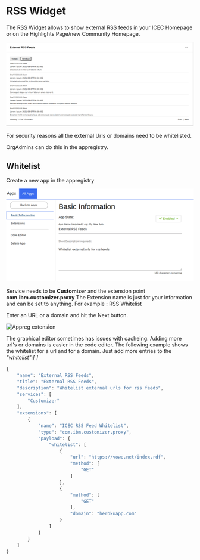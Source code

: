 # RSS Widget

The RSS Widget allows to show external RSS feeds in your ICEC Homepage or on the Highlights Page/new Community Homepage.

![Example RSS Widget](/assets/images/admin/rss/rss-widget.png)

For security reasons all the external Urls or domains need to be whitelisted.

OrgAdmins can do this in the appregistry.

## Whitelist

Create a new app in the appregistry

![Appreg app](/assets/images/admin/rss/appreg-ext1.png)

Service needs to be **Customizer** and the extension point **com.ibm.customizer.proxy**
The Extension name is just for your information and can be set to anything. For example : RSS Whitelist

Enter an URL or a domain and hit the Next button.

![Appreg extension](/assets/images/admin/rss-appreg-ext3.png)

The graphical editor sometimes has issues with cacheing. Adding more url's or domains is easier in the code editor.
The following example shows the whitelist for a url and for a domain. Just add more entries to the *"whitelist":[ ]*

```js
{
    "name": "External RSS Feeds",
    "title": "External RSS Feeds",
    "description": "Whitelist external urls for rss feeds",
    "services": [
        "Customizer"
    ],
    "extensions": [
        {
            "name": "ICEC RSS Feed Whitelist",
            "type": "com.ibm.customizer.proxy",
            "payload": {
                "whitelist": [
                    {
                        "url": "https://vowe.net/index.rdf",
                        "method": [
                            "GET"
                        ]
                    },
                    {
                        "method": [
                            "GET"
                        ],
                        "domain": "herokuapp.com"
                    }
                ]
            }
        }
    ]
}
```
